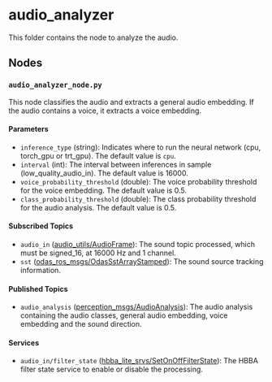 # audio_analyzer
This folder contains the node to analyze the audio.

## Nodes
### `audio_analyzer_node.py`
This node classifies the audio and extracts a general audio embedding. If the audio contains a voice, it extracts a voice embedding.

#### Parameters
 - `inference_type` (string): Indicates where to run the neural network (cpu, torch_gpu or trt_gpu). The default value is `cpu`.
 - `interval` (int): The interval between inferences in sample (low_quality_audio_in). The default value is 16000.
 - `voice_probability_threshold` (double): The voice probability threshold for the voice embedding. The default value is 0.5.
 - `class_probability_threshold` (double): The class probability threshold for the audio analysis. The default value is 0.5.

#### Subscribed Topics
 - `audio_in` ([audio_utils/AudioFrame](https://github.com/introlab/audio_utils/blob/main/msg/AudioFrame.msg)): The sound topic processed, which must be signed_16, at 16000 Hz and 1 channel.
 - `sst` ([odas_ros_msgs/OdasSstArrayStamped](https://github.com/introlab/odas_ros/blob/main/odas_ros_msgs/msg/OdasSstArrayStamped.msg)): The sound source tracking information.

#### Published Topics
 - `audio_analysis` ([perception_msgs/AudioAnalysis](../perception_msgs/msg/AudioAnalysis.msg)): The audio analysis containing the audio classes, general audio embedding, voice embedding and the sound direction.

#### Services
 - `audio_in/filter_state` ([hbba_lite_srvs/SetOnOffFilterState](../../utils/hbba_lite/hbba_lite_srvs/srv/SetOnOffFilterState.srv)): The HBBA filter state service to enable or disable the processing.
